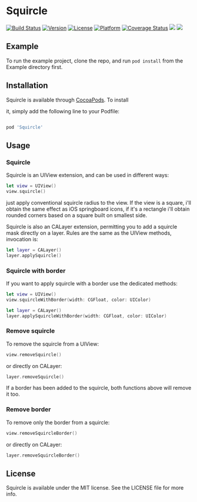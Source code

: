 
# Squircle

[![Build Status](https://travis-ci.org/neobeppe/Squircle.svg?branch=master)](https://travis-ci.org/neobeppe/Squircle) [![Version](https://img.shields.io/cocoapods/v/Squircle.svg?style=flat)](http://cocoapods.org/pods/Squircle) [![License](https://img.shields.io/cocoapods/l/Squircle.svg?style=flat)](http://cocoapods.org/pods/Squircle) [![Platform](https://img.shields.io/cocoapods/p/Squircle.svg?style=flat)](http://cocoapods.org/pods/Squircle) [![Coverage Status](https://coveralls.io/repos/github/neobeppe/Squircle/badge.svg)](https://coveralls.io/github/neobeppe/Squircle?branch=master) [![](https://img.shields.io/endpoint?url=https%3A%2F%2Fswiftpackageindex.com%2Fapi%2Fpackages%2Fneobeppe%2FSquircle%2Fbadge%3Ftype%3Dswift-versions)](https://swiftpackageindex.com/neobeppe/Squircle) [![](https://img.shields.io/endpoint?url=https%3A%2F%2Fswiftpackageindex.com%2Fapi%2Fpackages%2Fneobeppe%2FSquircle%2Fbadge%3Ftype%3Dplatforms)](https://swiftpackageindex.com/neobeppe/Squircle)

## Example

To run the example project, clone the repo, and run `pod install` from the Example directory first.


## Installation

Squircle is available through [CocoaPods](http://cocoapods.org). To install

it, simply add the following line to your Podfile:

```ruby

pod 'Squircle'

```

## Usage

### Squircle

Squircle is an UIView extension, and can be used in different ways:


```swift
let view = UIView()
view.squircle()
```

just apply conventional squircle radius to the view. If the view is a square, i'll obtain the same effect as iOS springboard icons, if it's a rectangle i'll obtain rounded corners based on a square built on smallest side.

Squircle is also an CALayer extension, permitting you to add a squircle mask directly on a layer.
Rules are the same as the UIView methods, invocation is:

```swift
let layer = CALayer()
layer.applySquircle()
```

### Squircle with border

If you want to apply squircle with a border use the dedicated methods:


```swift
let view = UIView()
view.squircleWithBorder(width: CGFloat, color: UIColor)
```

```swift
let layer = CALayer()
layer.applySquircleWithBorder(width: CGFloat, color: UIColor)
```

### Remove squircle

To remove the squircle from a UIView:


```swift
view.removeSquircle()
```

or directly on CALayer:


```swift
layer.removeSquircle()
```

If a border has been added to the squircle, both functions above will remove it too.


### Remove border

To remove only the border from a squircle:


```swift
view.removeSquircleBorder()
```

or directly on CALayer:


```swift
layer.removeSquircleBorder()
```


## License

Squircle is available under the MIT license. See the LICENSE file for more info.
